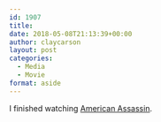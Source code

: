 ```yaml
---
id: 1907
title: 
date: 2018-05-08T21:13:39+00:00
author: claycarson
layout: post
categories: 
  - Media
  - Movie
format: aside
---
```

I finished watching [American Assassin](https://imdb.com/title/tt1961175/?ref=m_nv_sr_1).